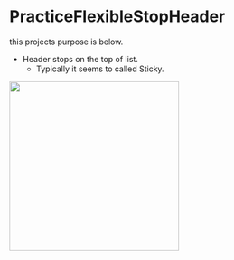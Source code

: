 # PracticeFlexibleStopHeader
this projects purpose is below.
- Header stops on the top of list.
  - Typically it seems to called Sticky.

<img width="300" src="https://user-images.githubusercontent.com/16746218/47148930-12e78b00-d30d-11e8-8e7b-19827b627c49.gif" />
